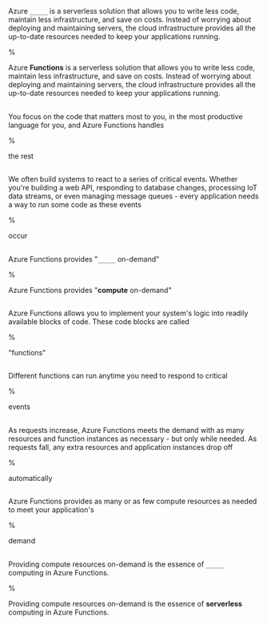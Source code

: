 ##

Azure `_____` is a serverless solution that allows you to write less code, maintain less infrastructure, and save on costs. Instead of worrying about deploying and maintaining servers, the cloud infrastructure provides all the up-to-date resources needed to keep your applications running.

%

Azure **Functions** is a serverless solution that allows you to write less code, maintain less infrastructure, and save on costs. Instead of worrying about deploying and maintaining servers, the cloud infrastructure provides all the up-to-date resources needed to keep your applications running.

##

You focus on the code that matters most to you, in the most productive language for you, and Azure Functions handles

%

the rest

##

We often build systems to react to a series of critical events. Whether you're building a web API, responding to database changes, processing IoT data streams, or even managing message queues - every application needs a way to run some code as these events

%

occur

##

Azure Functions provides "`_____` on-demand"

%

Azure Functions provides "**compute** on-demand"

##

Azure Functions allows you to implement your system's logic into readily available blocks of code. These code blocks are called

%

"functions"

##

Different functions can run anytime you need to respond to critical

%

events

##

As requests increase, Azure Functions meets the demand with as many resources and function instances as necessary - but only while needed. As requests fall, any extra resources and application instances drop off

%

automatically

##

Azure Functions provides as many or as few compute resources as needed to meet your application's

%

demand

##

Providing compute resources on-demand is the essence of `_____` computing in Azure Functions.

%

Providing compute resources on-demand is the essence of **serverless** computing in Azure Functions.
